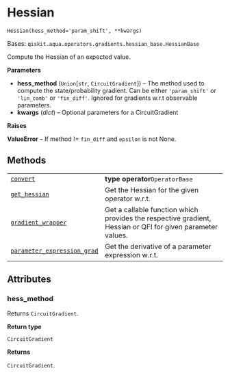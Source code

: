# Hessian

<span id="undefined" />

`Hessian(hess_method='param_shift', **kwargs)`

Bases: `qiskit.aqua.operators.gradients.hessian_base.HessianBase`

Compute the Hessian of an expected value.

**Parameters**

*   **hess\_method** (`Union`\[`str`, `CircuitGradient`]) – The method used to compute the state/probability gradient. Can be either `'param_shift'` or `'lin_comb'` or `'fin_diff'`. Ignored for gradients w\.r.t observable parameters.
*   **kwargs** (*dict*) – Optional parameters for a CircuitGradient

**Raises**

**ValueError** – If method != `fin_diff` and `epsilon` is not None.

## Methods

|                                                                                                                                                                                                                                        |                                                                                                            |
| -------------------------------------------------------------------------------------------------------------------------------------------------------------------------------------------------------------------------------------- | ---------------------------------------------------------------------------------------------------------- |
| [`convert`](qiskit.aqua.operators.gradients.Hessian.convert#qiskit.aqua.operators.gradients.Hessian.convert "qiskit.aqua.operators.gradients.Hessian.convert")                                                                         | **type operator**`OperatorBase`                                                                            |
| [`get_hessian`](qiskit.aqua.operators.gradients.Hessian.get_hessian#qiskit.aqua.operators.gradients.Hessian.get_hessian "qiskit.aqua.operators.gradients.Hessian.get_hessian")                                                         | Get the Hessian for the given operator w\.r.t.                                                             |
| [`gradient_wrapper`](qiskit.aqua.operators.gradients.Hessian.gradient_wrapper#qiskit.aqua.operators.gradients.Hessian.gradient_wrapper "qiskit.aqua.operators.gradients.Hessian.gradient_wrapper")                                     | Get a callable function which provides the respective gradient, Hessian or QFI for given parameter values. |
| [`parameter_expression_grad`](qiskit.aqua.operators.gradients.Hessian.parameter_expression_grad#qiskit.aqua.operators.gradients.Hessian.parameter_expression_grad "qiskit.aqua.operators.gradients.Hessian.parameter_expression_grad") | Get the derivative of a parameter expression w\.r.t.                                                       |

## Attributes

<span id="undefined" />

### hess\_method

Returns `CircuitGradient`.

**Return type**

`CircuitGradient`

**Returns**

`CircuitGradient`.
